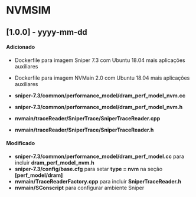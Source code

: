 # NVMSIM

## [1.0.0] - yyyy-mm-dd

#### Adicionado
- Dockerfile para imagem Sniper 7.3 com Ubuntu 18.04 mais aplicações auxiliares
- Dockerfile para imagem NVMain 2.0 com Ubuntu 18.04 mais aplicações auxiliares

- **sniper-7.3/common/performance_model/dram_perf_model_nvm.cc**
- **sniper-7.3/common/performance_model/dram_perf_model_nvm.h**
- **nvmain/traceReader/SniperTrace/SniperTraceReader.cpp**
- **nvmain/traceReader/SniperTrace/SniperTraceReader.h**

#### Modificado
- **sniper-7.3/common/performance_model/dram_perf_model.cc** para incluir **dram_perf_model_nvm.h**
- **sniper-7.3/config/base.cfg** para setar **type = nvm** na seção **[perf_model/dram]**
- **nvmain/TraceReaderFactory.cpp** para incluir **SniperTraceReader.h** 
- **nvmain/SConscript** para configurar ambiente Sniper 
